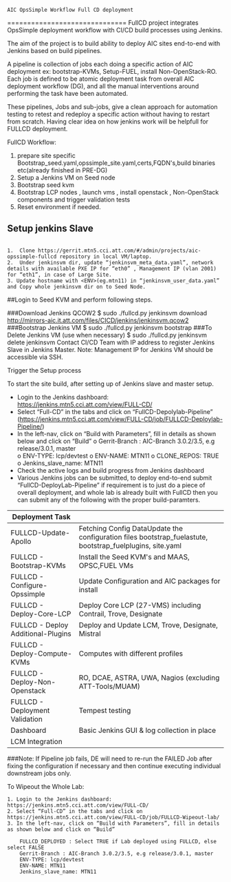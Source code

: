 	AIC OpsSimple Workflow Full CD deployment
==============================
FullCD project integrates OpsSimple deployment workflow with CI/CD build processes using Jenkins. 

The aim of the project is to build ability to deploy AIC sites end-to-end with Jenkins based on build pipelines. 

A pipeline is collection of jobs each doing a specific action of AIC deployment ex: bootstrap-KVMs, Setup-FUEL, install 
Non-OpenStack-RO. Each job is defined to be atomic deployment task from overall AIC deployment workflow (DG), and all the 
manual interventions around performing the task have been automated. 

These pipelines, Jobs and sub-jobs, give a clean approach for automation testing to retest and redeploy a specific action 
without having to restart from scratch. Having clear idea on how jenkins work will be helpfull for FULLCD deployment.

FullCD Workflow: 
1. prepare site specific Bootstrap_seed.yaml,opssimple_site.yaml,certs,FQDN's,build binaries etc(already finished in PRE-DG)
2. Setup a Jenkins VM on Seed node
3. Bootstrap seed kvm
4. Bootstrap LCP nodes , launch vms , install openstack , Non-OpenStack components and trigger validation tests
5. Reset environment if needed.

## Setup jenkins Slave	
~~~

1.	Clone https://gerrit.mtn5.cci.att.com/#/admin/projects/aic-opssimple-fullcd repository in local VM/laptop.
2.	Under jenkinsvm dir, update “jenkinsvm_meta_data.yaml”, network details with available PXE IP for “eth0” , Management IP (vlan 2001) for “eth1”, in case of Large Site.
3. Update hostname with <ENV>(eg.mtn11) in “jenkinsvm_user_data.yaml” and Copy whole jenkinsvm dir on to Seed Node.
~~~
##Login to Seed KVM and perform following steps.

###Download Jenkins QCOW2
    $ sudo ./fullcd.py jenkinsvm download http://mirrors-aic.it.att.com/files/CICD/jenkins/jenkinsvm.qcow2
###Bootstrap Jenkins VM
    $ sudo ./fullcd.py jenkinsvm bootstrap
###To Delete Jenkins VM (use when necessary)
   $ sudo ./fullcd.py jenkinsvm delete jenkinsvm
Contact CI/CD Team with IP address to register Jenkins Slave in Jenkins Master.
Note:
	Management IP for Jenkins VM should be accessible via SSH.
	
Trigger the Setup process

To start the site build, after setting up of Jenkins slave and master setup. 
-	Login to the Jenkins dashboard:  https://jenkins.mtn5.cci.att.com/view/FULL-CD/
-	Select “Full-CD” in the tabs and click on “FullCD-Depolylab-Pipeline” (https://jenkins.mtn5.cci.att.com/view/FULL-CD/job/FULLCD-Deploylab-Pipeline/) 
-	In the left-nav, click on “Build with Parameters”, fill in details as shown below and click on “Build” 
o	Gerrit-Branch : AIC-Branch 3.0.2/3.5, e.g release/3.0.1, master      
o	ENV-TYPE: lcp/devtest 
o	ENV-NAME: MTN11
o	CLONE_REPOS: TRUE 
o	Jenkins_slave_name: MTN11
-	Check the active logs and build progress from Jenkins dashboard 
-	Various Jenkins jobs can be submitted, to deploy end-to-end submit “FullCD-DeployLab-Pipeline” if requirement is to just do a piece of overall deployment,
 and whole lab is already built with FullCD then you can submit any of the following with the proper build-paramters. 
 
 | **Deployment Task** |  | 
| --- | --- | 
| FULLCD-Update-Apollo | Fetching Config DataUpdate the configuration files bootstrap_fuelastute, bootstrap_fuelplugins, site.yaml | 
| FULLCD - Bootstrap-KVMs | Install the Seed KVM's and MAAS, OPSC,FUEL VMs | 
|FULLCD - Configure-Opssimple | Update Configuration and AIC packages for install |
|FULLCD - Deploy-Core-LCP | Deploy Core LCP (27-VMS) including Contrail, Trove, Designate |
| FULLCD - Deploy Additional-Plugins |	Deploy and Update LCM, Trove, Designate, Mistral|
| FULLCD - Deploy-Compute-KVMs | Computes with different profiles
| FULLCD - Deploy-Non-Openstack | RO, DCAE, ASTRA, UWA, Nagios (excluding ATT-Tools/MUAM)
| FULLCD - Deployment Validation | Tempest testing
| Dashboard |  Basic Jenkins GUI & log collection in place |
| LCM Integration |

###Note:
If Pipeline job fails, DE will need to re-run the FAILED Job after fixing the configuration if necessary and then continue executing individual downstream jobs only.

To Wipeout the Whole Lab:
~~~
1. Login to the Jenkins dashboard:  https://jenkins.mtn5.cci.att.com/view/FULL-CD/
2. Select “Full-CD” in the tabs and click on https://jenkins.mtn5.cci.att.com/view/FULL-CD/job/FULLCD-Wipeout-lab/ 
3. In the left-nav, click on “Build with Parameters”, fill in details as shown below and click on “Build” 

	FULLCD_DEPLOYED : Select TRUE if Lab deployed using FULLCD, else select FALSE
	Gerrit-Branch : AIC-Branch 3.0.2/3.5, e.g release/3.0.1, master      
	ENV-TYPE: lcp/devtest 
	ENV-NAME: MTN11
	Jenkins_slave_name: MTN11
~~~




